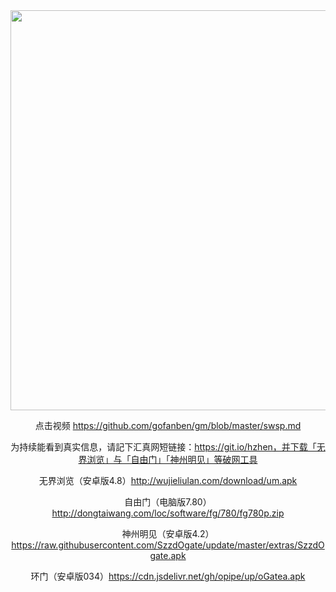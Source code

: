 <div align="center"><a href="https://git.io/hzhen"><IMG SRC="https://github.com/ofn1/Victoria/blob/master/hzhen2.jpg" width=640></a>

点击视频 https://github.com/gofanben/gm/blob/master/swsp.md

为持续能看到真实信息，请記下汇真网短链接：https://git.io/hzhen，并下载「无界浏览」与「自由门」「神州明见」等破网工具

无界浏览（安卓版4.8）http://wujieliulan.com/download/um.apk

自由门（电脑版7.80）http://dongtaiwang.com/loc/software/fg/780/fg780p.zip

神州明见（安卓版4.2）https://raw.githubusercontent.com/SzzdOgate/update/master/extras/SzzdOgate.apk

环门（安卓版034）https://cdn.jsdelivr.net/gh/opipe/up/oGatea.apk
